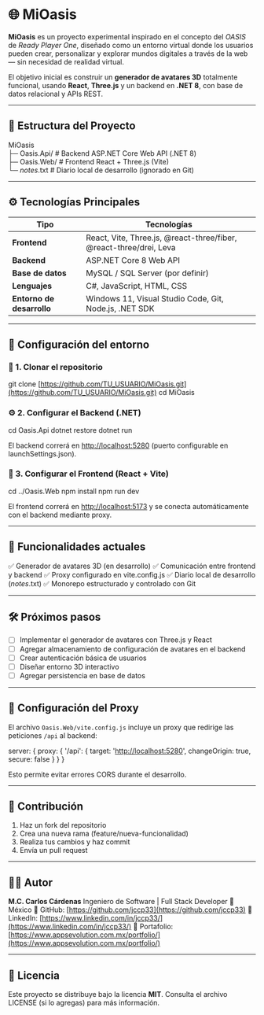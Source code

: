 # 🌐 MiOasis

**MiOasis** es un proyecto experimental inspirado en el concepto del *OASIS* de *Ready Player One*, diseñado como un entorno virtual donde los usuarios pueden crear, personalizar y explorar mundos digitales a través de la web — sin necesidad de realidad virtual.

El objetivo inicial es construir un **generador de avatares 3D** totalmente funcional, usando **React**, **Three.js** y un backend en **.NET 8**, con base de datos relacional y APIs REST.

---

## 🧩 Estructura del Proyecto

MiOasis  
├─ Oasis.Api/       # Backend ASP.NET Core Web API (.NET 8)  
├─ Oasis.Web/       # Frontend React + Three.js (Vite)  
└─ _notes_.txt      # Diario local de desarrollo (ignorado en Git)

---

## ⚙️ Tecnologías Principales

| Tipo                      | Tecnologías                                                        |
| ------------------------- | ------------------------------------------------------------------ |
| **Frontend**              | React, Vite, Three.js, @react-three/fiber, @react-three/drei, Leva |
| **Backend**               | ASP.NET Core 8 Web API                                             |
| **Base de datos**         | MySQL / SQL Server (por definir)                                   |
| **Lenguajes**             | C#, JavaScript, HTML, CSS                                          |
| **Entorno de desarrollo** | Windows 11, Visual Studio Code, Git, Node.js, .NET SDK             |

---

## 🚀 Configuración del entorno

### 🧱 1. Clonar el repositorio

git clone [https://github.com/TU_USUARIO/MiOasis.git](https://github.com/TU_USUARIO/MiOasis.git)
cd MiOasis

### ⚙️ 2. Configurar el Backend (.NET)

cd Oasis.Api
dotnet restore
dotnet run

El backend correrá en [http://localhost:5280](http://localhost:5280) (puerto configurable en launchSettings.json).

### 🎨 3. Configurar el Frontend (React + Vite)

cd ../Oasis.Web
npm install
npm run dev

El frontend correrá en [http://localhost:5173](http://localhost:5173) y se conecta automáticamente con el backend mediante proxy.

---

## 🧠 Funcionalidades actuales

✅ Generador de avatares 3D (en desarrollo)
✅ Comunicación entre frontend y backend
✅ Proxy configurado en vite.config.js
✅ Diario local de desarrollo (*notes*.txt)
✅ Monorepo estructurado y controlado con Git

---

## 🛠️ Próximos pasos

* [ ] Implementar el generador de avatares con Three.js y React
* [ ] Agregar almacenamiento de configuración de avatares en el backend
* [ ] Crear autenticación básica de usuarios
* [ ] Diseñar entorno 3D interactivo
* [ ] Agregar persistencia en base de datos

---

## 📁 Configuración del Proxy

El archivo `Oasis.Web/vite.config.js` incluye un proxy que redirige las peticiones `/api` al backend:

server: {
proxy: {
'/api': {
target: '[http://localhost:5280](http://localhost:5280)',
changeOrigin: true,
secure: false
}
}
}

Esto permite evitar errores CORS durante el desarrollo.

---

## 🤝 Contribución

1. Haz un fork del repositorio
2. Crea una nueva rama (feature/nueva-funcionalidad)
3. Realiza tus cambios y haz commit
4. Envía un pull request

---

## 🧑‍💻 Autor

**M.C. Carlos Cárdenas**
Ingeniero de Software | Full Stack Developer
📍 México
🔗 GitHub: [https://github.com/jccp33](https://github.com/jccp33)
🔗 LinkedIn: [https://www.linkedin.com/in/jccp33/](https://www.linkedin.com/in/jccp33/)
🔗 Portafolio: [https://www.appsevolution.com.mx/portfolio/](https://www.appsevolution.com.mx/portfolio/)

---

## 🧾 Licencia

Este proyecto se distribuye bajo la licencia **MIT**.
Consulta el archivo LICENSE (si lo agregas) para más información.
